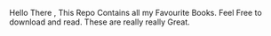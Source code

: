 Hello There , This Repo Contains all my Favourite Books.
Feel Free to download and read. These are really really Great.
